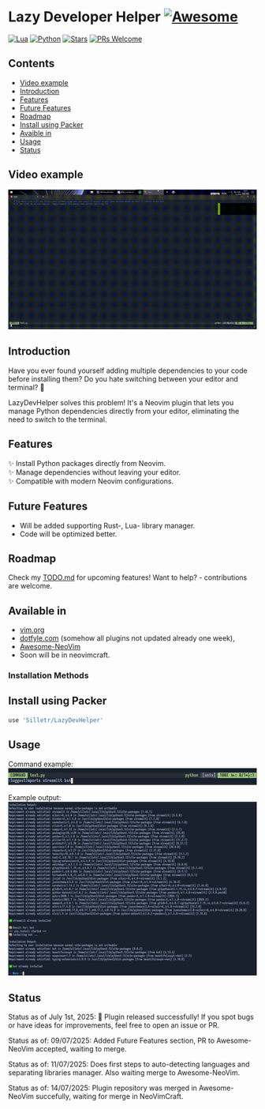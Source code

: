 # Lazy Developer Helper [![Awesome](https://awesome.re/badge.svg)](https://awesome.re)

[![Lua](https://img.shields.io/badge/Lua-5.4.8-purple.svg?logo=lua&logoColor=white)](https://www.lua.org/)
[![Python](https://img.shields.io/badge/python-3.11+-blue)](https://www.python.org)
[![Stars](https://img.shields.io/github/stars/Silletr/LazyDevHelper?style=flat-square&color=yellow)](https://github.com/Silletr/LazyDevHelper/stargazers)
[![PRs Welcome](https://img.shields.io/badge/PRs-welcome-brightgreen.svg?style=flat-square)](https://github.com/Silletr/LazyDevHelper/pulls)

## Contents
<!-- toc -->
- [Video example](#video-example)
- [Introduction](#introduction)
- [Features](#features)
- [Future Features](#future-features)
- [Roadmap](#roadmap)
- [Install using Packer](#install-using-packer)
- [Avaible in](#available-in)
- [Usage](#usage)
- [Status](#status)
<!-- tocstop -->

## Video example
![Video example of commands](https://github.com/Silletr/LazyDevHelper/blob/05be3ec2aac191741eb6ba27b89d761317eaefa8/images/video_example.gif)
## Introduction

Have you ever found yourself adding multiple dependencies to your code before installing them? Do you hate switching between your editor and terminal? 🤔

LazyDevHelper solves this problem! It's a Neovim plugin that lets you manage Python dependencies directly from your editor, eliminating the need to switch to the terminal.

## Features

✨ Install Python packages directly from Neovim.  
✨ Manage dependencies without leaving your editor.  
✨ Compatible with modern Neovim configurations.

## Future Features
- Will be added supporting Rust-, Lua- library manager.
- Code will be optimized better.


## Roadmap
Check my [TODO.md](./TODO.md) for upcoming features! Want to help? - contributions are welcome.


## Available in
- [vim.org](https://www.vim.org/scripts/script.php?script_id=6156)
- [dotfyle.com](https://dotfyle.com/plugins/Silletr/LazyDevHelper) (somehow all plugins not updated already one week),
- [Awesome-NeoVim](https://github.com/rockerBOO/awesome-neovim?tab=readme-ov-file#utility)
- Soon will be in neovimcraft.

### Installation Methods
## Install using Packer
```lua
use 'Silletr/LazyDevHelper'
```
## Usage
Command example:
![Command Example](https://raw.githubusercontent.com/Silletr/LazyDevHelper/main/images/command_example.png)

Example output:
![Installation Output](https://raw.githubusercontent.com/Silletr/LazyDevHelper/main/images/output_example.png)

## Status

Status as of July 1st, 2025:
🎉 Plugin released successfully!
If you spot bugs or have ideas for improvements, feel free to open an issue or PR.

Status as of: 09/07/2025:
Added Future Features section, PR to Awesome-NeoVim accepted, waiting to merge.


Status as of: 11/07/2025:
Does first steps to auto-detecting languages and separating libraries manager. Also waiting merge to Awesome-NeoVim.

Status as of: 14/07/2025:
Plugin repository was merged in Awesome-NeoVim succefully, waiting for merge in NeoVimCraft.